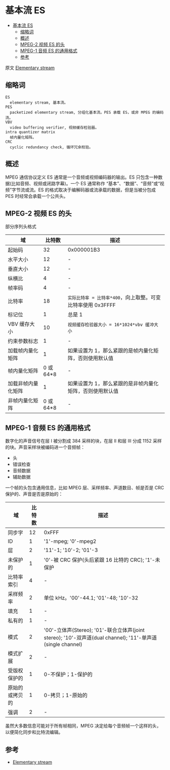 # 基本流 ES

- [基本流 ES](#基本流-es)
  - [缩略词](#缩略词)
  - [概述](#概述)
  - [MPEG-2 视频 ES 的头](#mpeg-2-视频-es-的头)
  - [MPEG-1 音频 ES 的通用格式](#mpeg-1-音频-es-的通用格式)
  - [参考](#参考)

原文 [Elementary stream](https://en.wikipedia.org/wiki/Elementary_stream)

## 缩略词

```text
ES
  elementary stream, 基本流。
PES
  packetized elementary stream, 分组化基本流。PES 承载 ES，或非 MPEG 的编码流。
VBV
  video buffering verifier, 视频缓存检验器。
intra quantizer matrix
  帧内量化矩阵。
CRC
  cyclic redundancy check, 循环冗余校验。
```

## 概述

MPEG 通信协议定义 ES 通常是一个音频或视频编码器的输出。ES 只包含一种数据(比如音频、视频或闭路字幕)。一个 ES 通常称作 “基本”、“数据”、“音频”或“视频”字节流或流。ES 的格式取决于编解码器或流承载的数据，但是当被分包成 PES 时经常会承载一个公共头。

## MPEG-2 视频 ES 的头

部分序列头格式

| 域 | 比特数 | 描述 |
| --- | --- | --- |
| 起始码 | 32 | 0x000001B3 |
| 水平大小 | 12 | - |
| 垂直大小 | 12 | - |
| 纵横比 | 4 | - |
| 帧率码 | 4 | - |
| 比特率 | 18 | `实际比特率 = 比特率*400`，向上取整。可变比特率使用 0x3FFFF |
| 标记位 | 1 | 总是 1 |
| VBV 缓存大小 | 10 | `视频缓存检验器大小 = 16*1024*vbv 缓冲大小` |
| 约束参数标志 | 1 | - |
| 加载帧内量化矩阵 | 1 | 如果设置为 1，那么紧跟的是帧内量化矩阵，否则使用默认值 |
| 帧内量化矩阵 | 0 或 64*8 | - |
| 加载非帧内量化矩阵 | 1 | 如果设置为 1，那么紧跟的是非帧内量化矩阵，否则使用默认值 |
| 非帧内量化矩阵 | 0 或 64*8 | - |

## MPEG-1 音频 ES 的通用格式

数字化的声音信号在层 I 被分割成 384 采样的块，在层 II 和层 III 分成 1152 采样的块。声音采样块被编码进一个音频帧：

- 头
- 错误检查
- 音频数据
- 辅助数据

一个帧的头包含通用信息，比如 MPEG 层、采样频率、声道数目、帧是否是 CRC 保护的、声音是否是原始的：

| 域 | 比特数 | 描述 |
| --- | --- | --- |
| 同步字 | 12 | 0xFFF |
| ID | 1 | '1'-mpeg; '0'-mpeg2 |
| 层 | 2 | '11'-1; '10'-2; '01'-3 |
| 未保护的 | 1 | '0'-被 CRC 保护(头后紧跟 16 比特的 CRC); '1'-未保护 |
| 比特率索引 | 4 | - |
| 采样频率 | 2 | 单位 kHz。'00'-44.1; '01'-48; '10'-32 |
| 填充 | 1 | - |
| 私有的 | 1 | - |
| 模式 | 2 | '00'-立体声(Stereo); '01'-联合立体声(joint stereo); '10'-双声道(dual channel); '11'-单声道(single channel) |
| 模式扩展 | 2 | - |
| 受版权保护的 | 1 | 0-不保护；1-保护的 |
| 原始的或拷贝的 | 1 | 0-拷贝；1-原始的 |
| 强调 | 2 | - |

虽然大多数信息可能对于所有帧相同，MPEG 决定给每个音频帧一个这样的头，以便简化同步和比特流编辑。

## 参考

- [Elementary stream](https://en.wikipedia.org/wiki/Elementary_stream)

